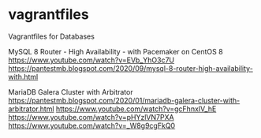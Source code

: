 # vagrantfiles
Vagrantfiles for Databases

MySQL 8 Router - High Availability - with Pacemaker on CentOS 8
https://www.youtube.com/watch?v=EVb_YhO3c7U
https://pantestmb.blogspot.com/2020/09/mysql-8-router-high-availability-with.html

MariaDB Galera Cluster with Arbitrator
https://pantestmb.blogspot.com/2020/01/mariadb-galera-cluster-with-arbitrator.html
https://www.youtube.com/watch?v=gcFhnxIV_hE
https://www.youtube.com/watch?v=pHYzlVN7PXA
https://www.youtube.com/watch?v=_W8g9cgFkQ0
